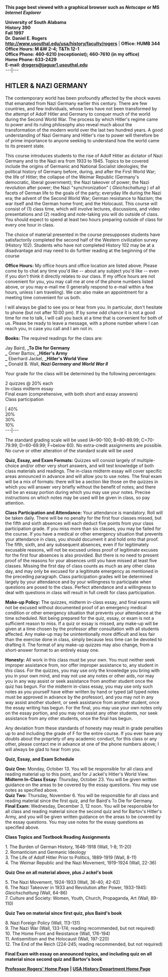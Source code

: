 **This page best viewed with a graphical browser such as _Netscape_ or MS
_Internet Explorer_**

**University of South Alabama  
History 390  
Fall 1997  
Dr. Daniel E. Rogers  
<http://www.usouthal.edu/usa/history/faculty/rogers>** | **Office: HUMB 344  
Office Hours: M &W 2-4; T&Th 12-1  
Office Phone: 460-6210 (receptionist); 460-7610 (in my office)  
Home Phone: 633-2429  
E-mail: [drogers@jaguar1.usouthal.edu](mailto:drogers@jaguar1.usouthal.edu)**  
---|---  
  
## HITLER & NAZI GERMANY

The contemporary world has been profoundly affected by the shock waves that
emanated from Nazi Germany earlier this century. There are few countries, and
few individuals, whose lives have not been transformed by the attempt of Adolf
Hitler and Germany to conquer much of the world during the Second World War.
The process by which Hitler's regime came to power and its ruling philosophy
also reveal much about the transformation of the modern world over the last
two hundred years. A good understanding of Nazi Germany and Hitler's rise to
power will therefore be of prime importance to anyone seeking to understand
how the world came to its present state.

This course introduces students to the rise of Adolf Hitler as dictator of
Nazi Germany and to the Nazi era from 1933 to 1945. Topics to be covered
include the origins of Germanic and National Socialist ideologies; the
political history of Germany before, during, and after the First World War;
the life of Hitler; the collapse of the Weimar Republic (Germany's democratic,
liberal government); the Nazi takeover of power; the Nazi revolution after
power; the Nazi "synchronization" ( _Gleichschaltung_ ) of all facets of
German life to the goals of the party; everyday life during the Nazi era; the
advent of the Second World War; German resistance to Nazism; the war itself
and the German home front; and the Holocaust. This course will consist of (1)
class time, which will involve lectures, discussions, and video presentations
and (2) reading and note-taking you will do outside of class. You should
expect to spend at least two hours preparing outside of class for every one
hour in class.

The choice of material presented in the course presupposes students have
satisfactorily completed the second half of the Western civilization survey
(History 102). Students who have not completed History 102 may be at a
disadvantage and may need to do further reading at the beginning of the course

**Office Hours:** My office hours and office location are listed above. Please
come by to chat any time you'd like -- about any subject you'd like -- even if
you don't think it directly relates to our class. If my office hours are not
convenient for you, you may call me at one of the phone numbers listed above,
or you may e-mail me (I generally respond to e-mail within a few hours, unless
I am traveling). We can also make an appointment for a meeting time convenient
for us both.

I will always be glad to see you or hear from you. In particular, don't
hesitate to phone (but not after 10:00 pm). If by some odd chance it is not a
good time for me to talk, I will call you back at a time that is convenient
for both of us. Please be ready to leave a message, with a phone number where
I can reach you, in case you call and I am not in.

**Books:** The required readings for the class are:

Jay Baird, **_To Die for Germany  
_** Omer Bartov, **_Hitler's Army  
_** Eberhard Jackel, **_Hitler's World View  
_** Donald B. Wall, **_Nazi Germany and World War II_**

Your grade for the class will be determined by the following percentages:

2 quizzes @ 20% each  
In-class midterm essay  
Final exam (comprehensive, with both short and essay answers)  
Class participation

| 40%  
20%  
30%  
10%  
---|---  
  
The standard grading scale will be used (A=90-100; B=80-89.99; C=70-79.99;
D=60-69.99; F=below 60). No extra-credit assignments are possible. No curve or
other alteration of the standard scale will be used

**Quiz, Essay, and Exam Formats:** Quizzes will consist largely of multiple-
choice and/or other very short answers, and will test knowledge of both class
materials and readings. The in-class midterm essay will cover specific areas
announced in advance and will allow you to use notes. The final exam will be a
mix of formats: there will be a section like those on the quizzes in which you
will answer very briefly without the benefit of notes; and there will be an
essay portion during which you may use your notes. Precise instructions on
which notes may be used will be given in class, so pay attention.

**Class Participation and Attendance:** Your attendance is mandatory. Roll
will be taken daily. There will be no penalty for the first four classes
missed, but the fifth and sixth absences will each deduct five points from
your class participation grade. If you miss more than six classes, you may be
failed for the course. If you have a medical or other emergency situation that
prevents your attendance in class, you should document it and hold onto that
proof. The fifth, sixth, and any subsequent absences, even if for legitimately
excusable reasons, will not be excused unless proof of legitimate excuses for
the first four absences is also provided. But there is no need to present
proof of the reasons for your absences until you have missed at least five
classes. Missing the first day of class counts as much as any other class day,
and may only be excused for a legitimate emergency as mentioned in the
preceding paragraph. Class participation grades will be determined largely by
your attendance and by your willingness to participate when questions are
posed to the class. Perfect attendance and a willingness to deal with
questions in class will result in full credit for class participation.

**Make-up Policy:** The quizzes, midterm in-class essay, and final exams will
not be excused without documented proof of an emergency medical condition or
other emergency situation that prevents your attendance at the time scheduled.
Not being prepared for the quiz, essay, or exam is not a sufficient reason to
miss. If a quiz or essay is missed, any make-up will be given at a time chosen
by the professor after consultation with all students affected. Any make-up
may be unintentionally more difficult and less fair than the exercise done in
class, simply because less time can be devoted to drafting it. The format of
any make-up quizzes may also change, from a short-answer format to an entirely
essay one.

**Honesty:** All work in this class must be your own. You must neither seek
improper assistance from, nor offer improper assistance to, any student in
this class. For the quizzes, you may use only the knowledge you bring with you
in your own mind, and may not use any notes or other aids, nor may you in any
way assist or seek assistance from another student once the quiz has begun.
For the midterm in-class essay, you may use only such notes as you yourself
have either written by hand or typed (all typed notes must be approved in
advance by the professor), and you may not in any way assist another student,
or seek assistance from another student, once the essay writing has begun. For
the final, you may use your own notes only on the essay portion, and you may
not assist any other students, nor seek assistance from any other students,
once the final has begun.

Any deviation from these standards of honesty may result in grade penalties up
to and including the grade of F for the entire course. If you ever have any
doubts about the propriety of any academic conduct, for this class or any
other, please contact me in advance at one of the phone numbers above; I will
always be glad to hear from you.

**Quiz, Essay, and Exam Schedule**

**Quiz One:** Monday, October 13. You will be responsible for all class and
reading material up to this point, and for J ackel's Hitler's World View.  
**Midterm In-Class Essay:** Thursday, October 23. You will be given written
guidance on the areas to be covered by the essay questions. You may use notes
as specified above.  
**Quiz Two:** Thursday, November 6. You will be responsible for all class and
reading material since the first quiz, and for Baird's To Die for Germany.  
**Final Exam:** Wednesday, December 3, 12 noon. You will be responsible for
all class and reading material since the second quiz and for Bartov's Hitler's
Army, and you will be given written guidance on the areas to be covered by the
essay questions. You may use notes for the essay questions as specified above.

**Class Topics and Textbook Reading Assignments**

1\. The Burden of German History, 1648-1918 (Wall, 1-8; 11-20)  
2\. Romanticism and Germanic Ideology  
3\. The Life of Adolf Hitler Prior to Politics, 1889-1919 (Wall, 8-11)  
4\. The Weimar Republic and the Nazi Movement, 1919-1924 (Wall, 22-36)

**Quiz One on all material above, plus J ackel's book**  

5\. The Nazi Movement, 1924-1933 (Wall, 36-40; 42-62)  
6\. The Nazi Takeover in 1933 and Revolution after Power, 1933-1945:
_Gleichschaltung_ (Wall, 64-86)  
7\. Culture and Society: Women, Youth, Church, Propaganda, Art (Wall, 89-110)

**Quiz Two on material since first quiz, plus Baird's book**  

8\. Nazi Foreign Policy (Wall, 113-131)  
9\. The Nazi War (Wall, 133-174; reading recommended, but not required)  
10\. The Home Front and Resistance (Wall, 176-194)  
11\. Antisemitism and the Holocaust (Wall, 197-220)  
12\. The End of the Reich (224-245; reading recommended, but not required)

**Final Exam with essay on announced topics, and including quiz on all
material since second quiz and Bartov's book**

**[Professor Rogers' Home
Page](http://www.usouthal.edu/usa/history/faculty/rogers) | [USA History
Department Home Page](../..)**

